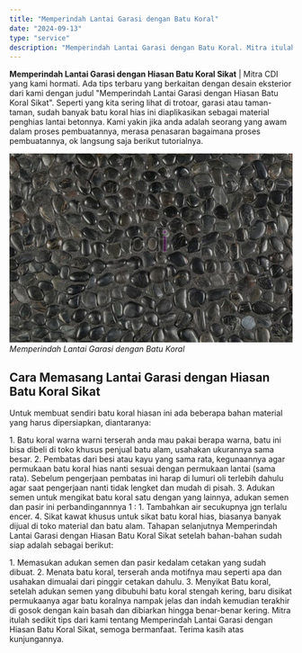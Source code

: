 ```yaml
---
title: "Memperindah Lantai Garasi dengan Batu Koral"
date: "2024-09-13"
type: "service"
description: "Memperindah Lantai Garasi dengan Batu Koral. Mitra itulah sedikit tips dari kami tentang Memperindah Lantai Garasi dengan Hiasan Batu Koral Sikat, semoga ber..."
---
```


**Memperindah Lantai Garasi dengan Hiasan Batu Koral Sikat** | Mitra CDI yang kami hormati. Ada tips terbaru yang berkaitan dengan desain eksterior dari kami dengan judul "Memperindah Lantai Garasi dengan Hiasan Batu Koral Sikat". Seperti yang kita sering lihat di trotoar, garasi atau taman-taman, sudah banyak batu koral hias ini diaplikasikan sebagai material penghias lantai betonnya. Kami yakin jika anda adalah seorang yang awam dalam proses pembuatannya, merasa penasaran bagaimana proses pembuatannya, ok langsung saja berikut tutorialnya.

![](/images/blog/hiasan-batu-koral.jpg)
*Memperindah Lantai Garasi dengan Batu Koral*

 ## Cara Memasang Lantai Garasi dengan Hiasan Batu Koral Sikat
    
Untuk membuat sendiri batu koral hiasan ini ada beberapa bahan material yang harus dipersiapkan, diantaranya:

1\. Batu koral warna warni terserah anda mau pakai berapa warna, batu ini bisa dibeli di toko khusus penjual batu alam, usahakan ukurannya sama besar.
2\. Pembatas dari besi atau kayu yang sama rata, kegunaannya agar permukaan batu koral hias nanti sesuai dengan permukaan lantai (sama rata). Sebelum pengerjaan pembatas ini harap di lumuri oli terlebih dahulu agar saat pengerjaan nanti tidak lengket dan mudah di pisah.
3\. Adukan semen untuk mengikat batu koral satu dengan yang lainnya, adukan semen dan pasir ini perbandingannnya 1 : 1\. Tambahkan air secukupnya jgn terlalu encer.
4\. Sikat kawat khusus untuk sikat batu koral hias, biasanya banyak dijual di toko material dan batu alam.
Tahapan selanjutnya Memperindah Lantai Garasi dengan Hiasan Batu Koral Sikat setelah bahan-bahan sudah siap adalah sebagai berikut:

1\. Memasukan adukan semen dan pasir kedalam cetakan yang sudah dibuat.
2\. Menata batu koral, terserah anda motifnya mau seperti apa dan usahakan dimualai dari pinggir cetakan dahulu.
3\. Menyikat Batu koral, setelah adukan semen yang dibubuhi batu koral stengah kering, baru disikat permukaanya agar batu koralnya nampak jelas dan indah kemudian terakhir di gosok dengan kain basah dan dibiarkan hingga benar-benar kering.
Mitra itulah sedikit tips dari kami tentang Memperindah Lantai Garasi dengan Hiasan Batu Koral Sikat, semoga bermanfaat. Terima kasih atas kunjungannya.
